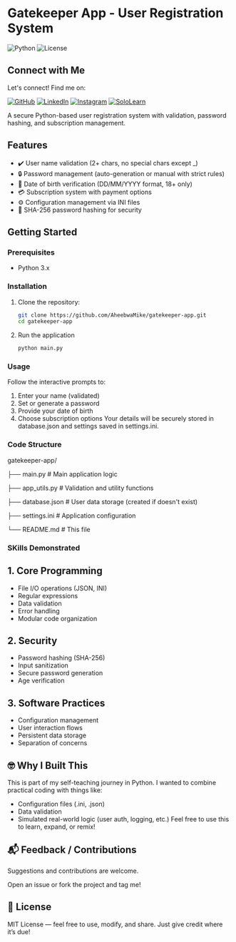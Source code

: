 # Gatekeeper App - User Registration System

![Python](https://img.shields.io/badge/python-3.x-blue.svg)
![License](https://img.shields.io/badge/license-MIT-green.svg)

## Connect with Me
Let's connect! Find me on:

[![GitHub](https://img.shields.io/badge/GitHub-AheebwaMike-181717?style=for-the-badge&logo=github)](https://github.com/AheebwaMike)
[![LinkedIn](https://img.shields.io/badge/LinkedIn-AheebwaMichael-0077B5?style=for-the-badge&logo=linkedin)](https://linkedin.com/in/AheebwaMichael)
[![Instagram](https://img.shields.io/badge/Instagram-Michael_Aheebwa-E4405F?style=for-the-badge&logo=instagram)](https://www.instagram.com/michael_aheebwa?igsh=MW5kYm5tYjk2OTgzdA==)
[![SoloLearn](https://img.shields.io/badge/SoloLearn-Drichlet-149EF2?style=for-the-badge&logo=sololearn)](https://www.sololearn.com/profile/aheebwamike](https://www.sololearn.com/en/profile/33968466))

A secure Python-based user registration system with validation, password hashing, and subscription management.

## Features

- ✔️ User name validation (2+ chars, no special chars except _)
- 🔒 Password management (auto-generation or manual with strict rules)
- 📅 Date of birth verification (DD/MM/YYYY format, 18+ only)
- 💳 Subscription system with payment options
- ⚙️ Configuration management via INI files
- 🔐 SHA-256 password hashing for security

## Getting Started

### Prerequisites
- Python 3.x

### Installation
1. Clone the repository:
   ```bash
   git clone https://github.com/AheebwaMike/gatekeeper-app.git
   cd gatekeeper-app
2. Run the application
   ```bash
   python main.py
### Usage
Follow the interactive prompts to:
1. Enter your name (validated)
2. Set or generate a password
3. Provide your date of birth
4. Choose subscription options
Your details will be securely stored in database.json and settings saved in settings.ini.

### Code Structure
gatekeeper-app/

├── main.py            # Main application logic 

├── app_utils.py       # Validation and utility functions

├── database.json      # User data storage (created if doesn't exist) 

├── settings.ini       # Application configuration 

└── README.md          # This file 

### SKills Demonstrated
## 1. Core Programming
- File I/O operations (JSON, INI)
- Regular expressions
- Data validation
- Error handling
- Modular code organization
## 2. Security
- Password hashing (SHA-256)
- Input sanitization
- Secure password generation
- Age verification
## 3. Software Practices
- Configuration management
- User interaction flows
- Persistent data storage
- Separation of concerns

## 🤓 Why I Built This
This is part of my self-teaching journey in Python. I wanted to combine practical coding with things like:
- Configuration files (.ini, .json)
- Data validation
- Simulated real-world logic (user auth, logging, etc.)
Feel free to use this to learn, expand, or remix!

## 📬 Feedback / Contributions
Suggestions and contributions are welcome.

Open an issue or fork the project and tag me!

## 📜 License
MIT License — feel free to use, modify, and share. Just give credit where it’s due!


